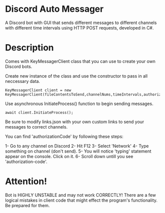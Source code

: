 # Discord Auto Messager

A Discord bot with GUI that sends different messages to different channels with different time intervals using HTTP POST requests, developed in C#.

# Description

Comes with KeyMessagerClient class that you can use to create your own Discord bots.

Create new instance of the class and use the constructor to pass in all neccessary data.

```
KeyMessagerClient client = new KeyMessagerClient(fileContentsToSend,channelNums,timeIntervals,authorizationCode);
```

Use asynchronous InitiateProcess() function to begin sending messages.

```
await client.InitiateProcess();
```

Be sure to modify links.json with your own custom links to send your messages to correct channels.

You can find 'authorizationCode' by following these steps:

1- Go to any channel on Discord
2- Hit F12
3- Select 'Network'
4- Type something on channel (don't send).
5- You will notice 'typing' statement appear on the console. Click on it.
6- Scroll down untill you see 'authorization-code'.


# Attention!

Bot is HIGHLY UNSTABLE and may not work CORRECTLY! There are a few logical mistakes in client code that might effect the program's functionality. Be prepared for them.

